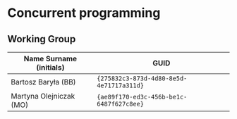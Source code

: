 # Concurrent programming

## Working Group

| Name Surname (initials) | GUID                                     |
| ----------------------- | ---------------------------------------- |
| Bartosz Baryła (BB)     | `{275832c3-873d-4d80-8e5d-4e71717a311d}` |
| Martyna Olejniczak (MO) | `{ae89f170-ed3c-456b-be1c-6487f627c8ee}` |